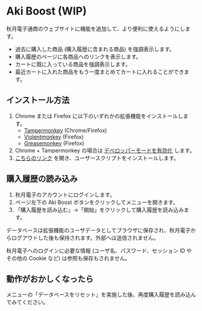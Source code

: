 # Aki Boost (WIP)

秋月電子通商のウェブサイトに機能を追加して、より便利に使えるようにします。

- 過去に購入した商品 (購入履歴に含まれる商品) を強調表示します。
- 購入履歴のページに各商品へのリンクを表示します。
- カートに既に入っている商品を強調表示します。
- 最近カートに入れた商品をもう一度まとめてカートに入れることができます。

## インストール方法

1. Chrome または Firefox に以下のいずれかの拡張機能をインストールします。
    - [Tampermonkey](https://www.tampermonkey.net/) (Chrome/Firefox)
    - [Violentmonkey](https://violentmonkey.github.io/) (Firefox)
    - [Greasemonkey](https://addons.mozilla.org/ja/firefox/addon/greasemonkey/) (Firefox)
2. Chrome + Tampermonkey の場合は [デベロッパーモードを有効化](https://www.google.com/search?q=Chrome+%E3%83%87%E3%83%99%E3%83%AD%E3%83%83%E3%83%91%E3%83%BC%E3%83%A2%E3%83%BC%E3%83%89+%E6%9C%89%E5%8A%B9%E5%8C%96) します。
3. [こちらのリンク](https://github.com/shapoco/aki-boost/raw/refs/heads/main/dist/aki-boost.user.js) を開き、ユーザースクリプトをインストールします。

## 購入履歴の読み込み

1. 秋月電子のアカウントにログインします。
2. ページ左下の Aki Boost ボタンをクリックしてメニューを開きます。
3. 「購入履歴を読み込む」→「開始」をクリックして購入履歴を読み込みます。

データベースは拡張機能のユーザデータとしてブラウザに保存され、秋月電子からログアウトした後も保持されます。外部へは送信されません。

秋月電子へのログインに必要な情報 (ユーザ名、パスワード、セッション ID やその他の Cookie など) は参照も保存もされません。

## 動作がおかしくなったら

メニューの「データベースをリセット」を実施した後、再度購入履歴を読み込んでみてください。
